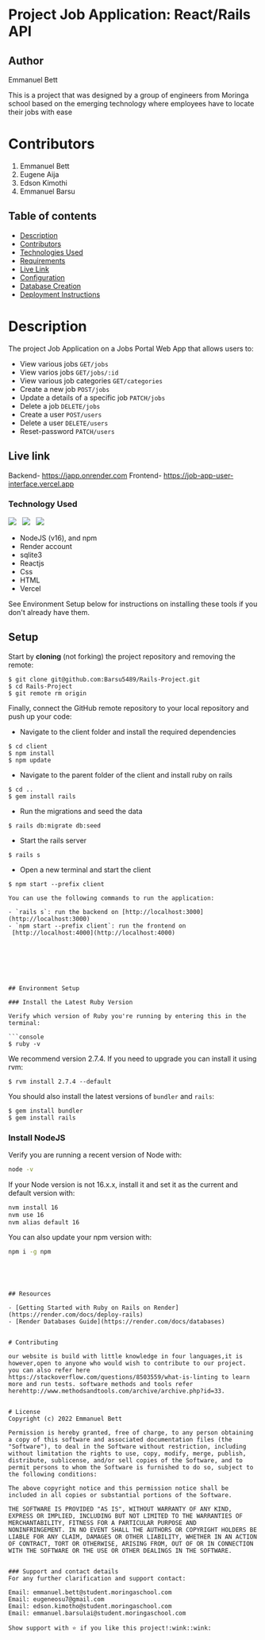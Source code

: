 # Project Job Application: React/Rails API

## Author
 Emmanuel Bett

 This is a project that  was designed by a group of engineers  from Moringa school based on the emerging technology where employees have to locate their jobs with ease

# Contributors
1. Emmanuel Bett
2. Eugene Aija
3. Edson Kimothi
4. Emmanuel Barsu


## Table of contents

- [Description](#description)
- [Contributors](#contributors)
- [Technologies Used](#technologies-used)
- [Requirements](#requirements)
- [Live Link](#live-link)
- [Configuration](#Configuration)
- [Database Creation](#database-creation)
- [Deployment Instructions](#deployment-instructions)


# Description
The project Job Application on a Jobs Portal Web App that allows users to:
* View various jobs `GET/jobs`
* View varios jobs `GET/jobs/:id`
* View various job categories `GET/categories`
* Create a new job `POST/jobs`
* Update a details of a specific job `PATCH/jobs`
* Delete a job `DELETE/jobs`
* Create a user `POST/users`
* Delete a user `DELETE/users`
* Reset-password `PATCH/users`


## Live link
 Backend- https://japp.onrender.com
 Frontend- https://job-app-user-interface.vercel.app


### Technology Used
![](https://img.shields.io/badge/Github-black)&nbsp;&nbsp;&nbsp;![](https://img.shields.io/badge/Ruby-Red)&nbsp;&nbsp;&nbsp;![](https://img.shields.io/badge/Postman-orange)
- NodeJS (v16), and npm
- Render account
- sqlite3
- Reactjs
- Css
- HTML
- Vercel


See Environment Setup below for instructions on installing these tools if you
don't already have them.

## Setup

Start by **cloning** (not forking) the project repository and removing
the remote:

```console
$ git clone git@github.com:Barsu5489/Rails-Project.git
$ cd Rails-Project
$ git remote rm origin
```



Finally, connect the GitHub remote repository to your local repository and push
up your code:

* Navigate to the client folder and install the required dependencies
```
$ cd client
$ npm install 
$ npm update
```
* Navigate to the parent folder of the client and install ruby on rails
```
$ cd ..
$ gem install rails
```
* Run the migrations and seed the data
```
$ rails db:migrate db:seed
```
* Start the rails server
```
$ rails s
```
* Open a new terminal and start the client
```
$ npm start --prefix client

You can use the following commands to run the application:

- `rails s`: run the backend on [http://localhost:3000](http://localhost:3000)
- `npm start --prefix client`: run the frontend on
 [http://localhost:4000](http://localhost:4000)







## Environment Setup

### Install the Latest Ruby Version

Verify which version of Ruby you're running by entering this in the terminal:

```console
$ ruby -v
```

We recommend version 2.7.4. If you need to upgrade you can install it using rvm:

```console
$ rvm install 2.7.4 --default
```

You should also install the latest versions of `bundler` and `rails`:

```console
$ gem install bundler
$ gem install rails
```

### Install NodeJS

Verify you are running a recent version of Node with:

```sh
node -v
```

If your Node version is not 16.x.x, install it and set it as the current and
default version with:

```sh
nvm install 16
nvm use 16
nvm alias default 16
```

You can also update your npm version with:

```sh
npm i -g npm
```



```




## Resources

- [Getting Started with Ruby on Rails on Render](https://render.com/docs/deploy-rails)
- [Render Databases Guide](https://render.com/docs/databases)


# Contributing

our website is build with little knowledge in four languages,it is however,open to anyone who would wish to contribute to our project. you can also refer here https://stackoverflow.com/questions/8503559/what-is-linting to learn more and run tests. software methods and tools refer herehttp://www.methodsandtools.com/archive/archive.php?id=33.


# License
Copyright (c) 2022 Emmanuel Bett

Permission is hereby granted, free of charge, to any person obtaining
a copy of this software and associated documentation files (the
"Software"), to deal in the Software without restriction, including
without limitation the rights to use, copy, modify, merge, publish,
distribute, sublicense, and/or sell copies of the Software, and to
permit persons to whom the Software is furnished to do so, subject to
the following conditions:

The above copyright notice and this permission notice shall be
included in all copies or substantial portions of the Software.

THE SOFTWARE IS PROVIDED "AS IS", WITHOUT WARRANTY OF ANY KIND,
EXPRESS OR IMPLIED, INCLUDING BUT NOT LIMITED TO THE WARRANTIES OF
MERCHANTABILITY, FITNESS FOR A PARTICULAR PURPOSE AND
NONINFRINGEMENT. IN NO EVENT SHALL THE AUTHORS OR COPYRIGHT HOLDERS BE
LIABLE FOR ANY CLAIM, DAMAGES OR OTHER LIABILITY, WHETHER IN AN ACTION
OF CONTRACT, TORT OR OTHERWISE, ARISING FROM, OUT OF OR IN CONNECTION
WITH THE SOFTWARE OR THE USE OR OTHER DEALINGS IN THE SOFTWARE.


### Support and contact details
For any further clarification and support contact:

Email: emmanuel.bett@student.moringaschool.com
Email: eugeneosu7@gmail.com
Email: edson.kimotho@student.moringaschool.com
Email: emmanuel.barsulai@student.moringaschool.com

Show support with ⭐️ if you like this project!:wink::wink: